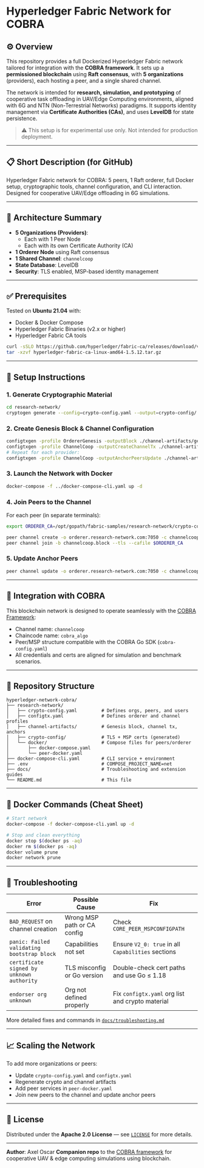# Hyperledger Fabric Network for COBRA

## ⚙️ Overview
This repository provides a full Dockerized Hyperledger Fabric network tailored for integration with the **COBRA framework**. It sets up a **permissioned blockchain** using **Raft consensus**, with **5 organizations** (providers), each hosting a peer, and a single shared channel.

The network is intended for **research, simulation, and prototyping** of cooperative task offloading in UAV/Edge Computing environments, aligned with 6G and NTN (Non-Terrestrial Networks) paradigms. It supports identity management via **Certificate Authorities (CAs)**, and uses **LevelDB** for state persistence.

> ⚠️ This setup is for experimental use only. Not intended for production deployment.

---

## 📋 Short Description (for GitHub)
Hyperledger Fabric network for COBRA: 5 peers, 1 Raft orderer, full Docker setup, cryptographic tools, channel configuration, and CLI interaction. Designed for cooperative UAV/Edge offloading in 6G simulations.

---

## 🧱 Architecture Summary
- **5 Organizations (Providers)**:
  - Each with 1 Peer Node
  - Each with its own Certificate Authority (CA)
- **1 Orderer Node** using Raft consensus
- **1 Shared Channel**: `channelcoop`
- **State Database**: LevelDB
- **Security**: TLS enabled, MSP-based identity management

---

## ✅ Prerequisites
Tested on **Ubuntu 21.04** with:
- Docker & Docker Compose
- Hyperledger Fabric Binaries (v2.x or higher)
- Hyperledger Fabric CA tools
```bash
curl -sSLO https://github.com/hyperledger/fabric-ca/releases/download/v1.5.12/hyperledger-fabric-ca-linux-amd64-1.5.12.tar.gz
tar -xzvf hyperledger-fabric-ca-linux-amd64-1.5.12.tar.gz
````

---

## 🧰 Setup Instructions

### 1. Generate Cryptographic Material

```bash
cd research-network/
cryptogen generate --config=crypto-config.yaml --output=crypto-config/
```

### 2. Create Genesis Block & Channel Configuration

```bash
configtxgen -profile OrdererGenesis -outputBlock ./channel-artifacts/genesis.block -channelID channelorderer
configtxgen -profile ChannelCoop -outputCreateChannelTx ./channel-artifacts/channel.tx -channelID channelcoop
# Repeat for each provider:
configtxgen -profile ChannelCoop -outputAnchorPeersUpdate ./channel-artifacts/Provider1Anchor.tx -channelID channelcoop -asOrg Provider1MSP
```

### 3. Launch the Network with Docker

```bash
docker-compose -f ../docker-compose-cli.yaml up -d
```

### 4. Join Peers to the Channel

For each peer (in separate terminals):

```bash
export ORDERER_CA=/opt/gopath/fabric-samples/research-network/crypto-config/ordererOrganizations/research-network.com/orderers/orderer.research-network.com/msp/tlscacerts/tlsca.research-network.com-cert.pem

peer channel create -o orderer.research-network.com:7050 -c channelcoop -f ./channel-artifacts/channel.tx --tls --cafile $ORDERER_CA
peer channel join -b channelcoop.block --tls --cafile $ORDERER_CA
```

### 5. Update Anchor Peers

```bash
peer channel update -o orderer.research-network.com:7050 -c channelcoop -f ./channel-artifacts/Provider1Anchor.tx --tls --cafile $ORDERER_CA
```

---

## 🧩 Integration with COBRA

This blockchain network is designed to operate seamlessly with the [COBRA Framework](https://github.com/AxelOscar/Cobra-Framework):

* Channel name: `channelcoop`
* Chaincode name: `cobra_algo`
* Peer/MSP structure compatible with the COBRA Go SDK (`cobra-config.yaml`)
* All credentials and certs are aligned for simulation and benchmark scenarios.

---

## 📁 Repository Structure

```
hyperledger-network-cobra/
├── research-network/
│   ├── crypto-config.yaml         # Defines orgs, peers, and users
│   ├── configtx.yaml              # Defines orderer and channel profiles
│   ├── channel-artifacts/         # Genesis block, channel tx, anchors
│   ├── crypto-config/             # TLS + MSP certs (generated)
│   └── docker/                    # Compose files for peers/orderer
│       ├── docker-compose.yaml
│       └── peer-docker.yaml
├── docker-compose-cli.yaml        # CLI service + environment
├── .env                           # COMPOSE_PROJECT_NAME=net
├── docs/                          # Troubleshooting and extension guides
└── README.md                      # This file
```

---

## 🐳 Docker Commands (Cheat Sheet)

```bash
# Start network
docker-compose -f docker-compose-cli.yaml up -d

# Stop and clean everything
docker stop $(docker ps -aq)
docker rm $(docker ps -aq)
docker volume prune
docker network prune
```

---

## 🧪 Troubleshooting

| Error                                      | Possible Cause              | Fix                                                |
| ------------------------------------------ | --------------------------- | -------------------------------------------------- |
| `BAD_REQUEST` on channel creation          | Wrong MSP path or CA config | Check `CORE_PEER_MSPCONFIGPATH`                    |
| `panic: Failed validating bootstrap block` | Capabilities not set        | Ensure `V2_0: true` in all `Capabilities` sections |
| `certificate signed by unknown authority`  | TLS misconfig or Go version | Double-check cert paths and use Go ≤ 1.18          |
| `endorser org unknown`                     | Org not defined properly    | Fix `configtx.yaml` org list and crypto material   |

More detailed fixes and commands in [`docs/troubleshooting.md`](./docs/troubleshooting.md)

---

## 📈 Scaling the Network

To add more organizations or peers:

* Update `crypto-config.yaml` and `configtx.yaml`
* Regenerate crypto and channel artifacts
* Add peer services in `peer-docker.yaml`
* Join new peers to the channel and update anchor peers

---

## 🧾 License

Distributed under the **Apache 2.0 License** — see [`LICENSE`](./LICENSE) for more details.

---

**Author**: Axel Oscar
**Companion repo** to the [COBRA framework](https://github.com/AxelOscar/Cobra-Framework) for cooperative UAV & edge computing simulations using blockchain.

